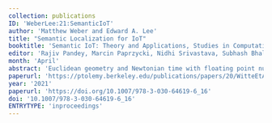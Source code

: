 ```yaml
---
collection: publications
ID: 'WeberLee:21:SemanticIoT'
author: 'Matthew Weber and Edward A. Lee'
title: "Semantic Localization for IoT"
booktitle: 'Semantic IoT: Theory and Applications, Studies in Computational Intelligence'
editor: 'Rajiv Pandey, Marcin Paprzycki, Nidhi Srivastava, Subhash Bhalla, and Katarzyna Wasielewska-Michniewska'
month: 'April'
abstract: 'Euclidean geometry and Newtonian time with floating point numbers are common computational models of the physical world. However, to achieve the kind of cyber-physical collaboration that arises in the IoT, such a literal representation of space and time may not be the best choice. In this chapter we survey location models from robotics, the internet, cyber-physical systems, and philosophy. The diversity in these models is justified by differing application demands and conceptualizations of space (spatial ontologies). To facilitate interoperability of spatial knowledge across representations, we propose a logical framework wherein a spatial ontology is defined as a model-theoretic structure. The logic language induced from a collection of such structures may be used to formally describe location in the IoT via semantic localization. Space-aware IoT services gain advantages for privacy and interoperability when they are designed for the most abstract spatial-ontologies as possible. We finish the chapter with definitions for open ontologies and logical inference.'
paperurl: 'https://ptolemy.berkeley.edu/publications/papers/20/WitteEtAl_IndustrialControl_2020_IFAC_WC_final.pdf'
year: '2021'
paperurl: 'https://doi.org/10.1007/978-3-030-64619-6_16'
doi: '10.1007/978-3-030-64619-6_16'
ENTRYTYPE: 'inproceedings'
---
```

